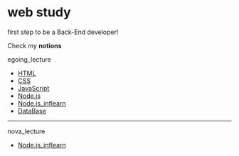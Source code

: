 <!-- Heading -->
# web study
first step to be a Back-End developer!


Check my **notions**


egoing_lecture  
* [HTML](https://equatorial-dingo-69c.notion.site/web-1-HTML-d94a4766c9444ba3959901c0b37d5d09)
* [CSS](https://equatorial-dingo-69c.notion.site/web-2-CSS-2786cf6bd2d447b3849b618341c2053f)
* [JavaScript](https://equatorial-dingo-69c.notion.site/web-3-JavaScript-7ebb2d0eb3a6484287ee07210ec12b79)
* [Node.js](https://equatorial-dingo-69c.notion.site/_web-Node-js-509f936d3d29475694aefe05e103296e)
* [Node.js_inflearn](https://equatorial-dingo-69c.notion.site/_node-js_egoing-180b687487de4373a5cab42bb0de5857)
* [DataBase](https://equatorial-dingo-69c.notion.site/_Database-cd021426307a4666b6c1bfc539538cdb)
---


nova_lecture
* [Node.js_inflearn](https://equatorial-dingo-69c.notion.site/_nodejs_nova-549fd7debf5c4af594952748b20f8b04)


<!-- <a href="https://equatorial-dingo-69c.notion.site/web-2-CSS-2786cf6bd2d447b3849b618341c2053f" target="_blank">CSS</a> -->
